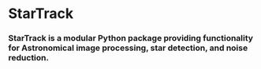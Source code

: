 # StarTrack

### StarTrack is a modular Python package providing functionality for Astronomical image processing, star detection, and noise reduction. 

